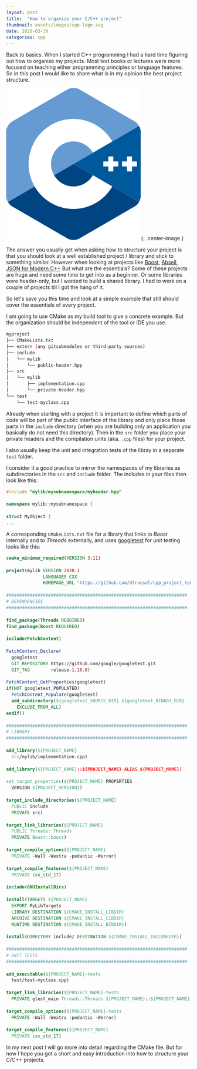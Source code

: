 ```yaml
---
layout: post
title:  "How to organize your C/C++ project"
thumbnail: assets/images/cpp-logo.svg
date: 2020-03-30
categories: cpp
---
```

Back to basics. When I started C++ programming I had a hard time figuring out how
to organize my projects. Most text books or lectures were more focused on teaching
 either programming principles or language features. So in this post I would like
to share what is in my opinion the best project structure. 

![Yocto](/assets/images/cpp-logo.svg){: .center-image }

The answer you usually get when asking how to structure your project is that you
should look at a well established project / library and stick to something 
similar. However when looking at projects like [Boost](https://github.com/boostorg/),
[Abseil](https://github.com/abseil/abseil-cpp), [JSON for Modern C++](https://github.com/nlohmann/json)
But what are the essentials? Some of these projects are huge and need some time to
get into as a beginner. Or some libraries were header-only, but I wanted to build
a shared library. I had to work on a couple of projects till I got the hang of
it.

So let's save you this time and look at a simple example that still should cover
the essentials of every project.

I am going to use CMake as my build tool to give a concrete example. But the
organization should be independent of the tool or IDE you use.

```sh
myproject
├── CMakeLists.txt
├── extern (any gitsubmodules or third-party sources)
├── include
│   └── mylib
│       └── public-header.hpp
├── src
│   └── mylib
│       ├── implementation.cpp
│       └── private-header.hpp
└── test
    └── test-myclass.cpp
```

Already when starting with a project it is important to define which parts of
code will be part of the public interface of the library and only place those
parts in the `include` directory (when you are building only an application you
basically do not need this directory). Then in the `src` folder you place your
private headers and the compilation units (aka. `.cpp` files) for your project.

I also usually keep the unit and integration tests of the libray in a separate
`test` folder.

I consider it a good practice to mirror the namespaces of my libraries as
 subdirectories in the `src` and `include` folder.
The includes in your files then look like this:
```cpp
#include "mylib/mysubnamespace/myheader.hpp"

namespace mylib::mysubnamespace {

struct MyObject {
...
```

A corresponding `CMakeLists.txt` file for a library that links to *Boost*
internally and to *Threads* externally, and uses [googletest](https://github.com/google/googletest)
 for unit testing looks like this:
```cmake
cmake_minimum_required(VERSION 3.11)

project(mylib VERSION 2020.1
              LANGUAGES CXX
              HOMEPAGE_URL "https://github.com/dtrussel/cpp_project_template")

#####################################################################
# DEPENDENCIES
#####################################################################

find_package(Threads REQUIRED)
find_package(Boost REQUIRED)

include(FetchContent)

FetchContent_Declare(
  googletest
  GIT_REPOSITORY https://github.com/google/googletest.git
  GIT_TAG        release-1.10.0)

FetchContent_GetProperties(googletest)
if(NOT googletest_POPULATED)
  FetchContent_Populate(googletest)
  add_subdirectory(${googletest_SOURCE_DIR} ${googletest_BINARY_DIR}
    EXCLUDE_FROM_ALL)
endif()

#####################################################################
# LIBRARY
#####################################################################

add_library(${PROJECT_NAME}
  src/mylib/implementation.cpp)

add_library(${PROJECT_NAME}::${PROJECT_NAME} ALIAS ${PROJECT_NAME})

set_target_properties(${PROJECT_NAME} PROPERTIES
  VERSION ${PROJECT_VERSION})

target_include_directories(${PROJECT_NAME}
  PUBLIC include
  PRIVATE src)

target_link_libraries(${PROJECT_NAME}
  PUBLIC Threads::Threads
  PRIVATE Boost::boost)

target_compile_options(${PROJECT_NAME}
  PRIVATE -Wall -Wextra -pedantic -Werror)

target_compile_features(${PROJECT_NAME}
  PRIVATE cxx_std_17)

include(GNUInstallDirs)

install(TARGETS ${PROJECT_NAME}
  EXPORT MyLibTargets
  LIBRARY DESTINATION ${CMAKE_INSTALL_LIBDIR}
  ARCHIVE DESTINATION ${CMAKE_INSTALL_LIBDIR}
  RUNTIME DESTINATION ${CMAKE_INSTALL_BINDIR})

install(DIRECTORY include/ DESTINATION ${CMAKE_INSTALL_INCLUDEDIR})

#####################################################################
# UNIT TESTS
#####################################################################

add_executable(${PROJECT_NAME}-tests
  test/test-myclass.cpp)

target_link_libraries(${PROJECT_NAME}-tests
  PRIVATE gtest_main Threads::Threads ${PROJECT_NAME}::${PROJECT_NAME})

target_compile_options(${PROJECT_NAME}-tests
  PRIVATE -Wall -Wextra -pedantic -Werror)

target_compile_features(${PROJECT_NAME}
  PRIVATE cxx_std_17)

```

In my next post I will go more into detail regarding the CMake file. But for now
I hope you got a short and easy introduction into how to structure your C/C++ projects.

